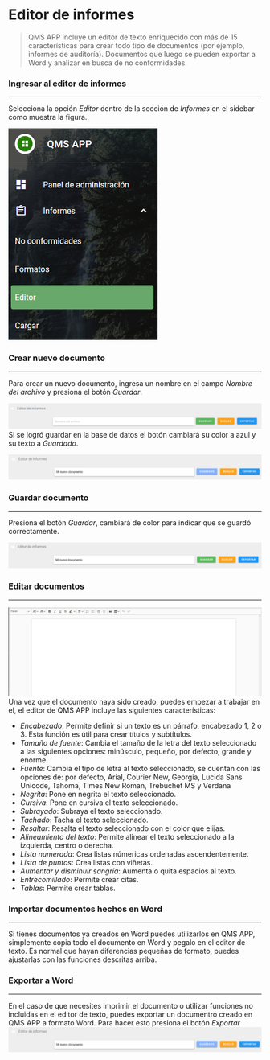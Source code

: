 # Editor de informes
> QMS APP incluye un editor de texto enriquecido con más de 15 características para crear todo tipo de documentos (por ejemplo, informes de auditoría). Documentos que luego se pueden
exportar a Word y analizar en busca de no conformidades.
### Ingresar al editor de informes
___
Selecciona la opción *Editor* dentro de la sección de *Informes* en el sidebar como muestra la figura.

<p class="align-center">
  <img src="../_media/editor/sidebar.PNG">
</p>

### Crear nuevo documento
___
Para crear un nuevo documento, ingresa un nombre en el campo *Nombre del archivo* y presiona el botón *Guardar*.  

![Vista del sidebar](../_media/editor/documento_nuevo.PNG "Documento nuevo")
Si se logró guardar en la base de datos el botón cambiará su color a azul y su texto a *Guardado*.

![Vista del sidebar](../_media/editor/documento_guardado.PNG "Documento guardado")
### Guardar documento
___
Presiona el botón *Guardar*, cambiará de color para indicar que se guardó correctamente.

![Vista del sidebar](../_media/editor/documento_guardar.PNG "Documento a guardar")
### Editar documentos
___
![Vista del sidebar](../_media/editor/editor.PNG "Editor")   
Una vez que el documento haya sido creado, puedes empezar a trabajar en el, el editor de QMS APP incluye las siguientes características:
* *Encabezado*: Permite definir si un texto es un párrafo, encabezado 1, 2 o 3. Esta función es útil para crear títulos y subtítulos.
* *Tamaño de fuente*: Cambia el tamaño de la letra del texto seleccionado a las siguientes opciones: minúsculo, pequeño, por defecto, grande y enorme.
* *Fuente*: Cambia el tipo de letra al texto seleccionado, se cuentan con las opciones de: por defecto, Arial, Courier New, Georgia, Lucida Sans Unicode, Tahoma, Times New Roman, Trebuchet MS y Verdana  
* *Negrita*: Pone en negrita el texto seleccionado.
* *Cursiva*: Pone en cursiva el texto seleccionado.
* *Subrayado*: Subraya el texto seleccionado.
* *Tachado*: Tacha el texto seleccionado.
* *Resaltar*: Resalta el texto seleccionado con el color que elijas.
* *Alineamiento del texto*: Permite alinear el texto seleccionado a la izquierda, centro o derecha.
* *Lista numerada*: Crea listas númericas ordenadas ascendentemente.
* *Lista de puntos*: Crea listas con viñetas.
* *Aumentar y disminuir sangría*: Aumenta o quita espacios al texto.
* *Entrecomillado*: Permite crear citas.
* *Tablas*: Permite crear tablas.

### Importar documentos hechos en Word
___
Si tienes documentos ya creados en Word puedes utilizarlos en QMS APP, simplemente copia todo el documento en Word y pegalo en el editor de texto. Es normal que hayan diferencias pequeñas de formato, puedes ajustarlas con las funciones descritas arriba.
### Exportar a Word
___
En el caso de que necesites imprimir el documento o utilizar funciones no incluidas en el editor de texto, puedes exportar un documentro creado en QMS APP a formato Word. Para hacer esto presiona el botón *Exportar*
![Vista del sidebar](../_media/editor/documento_guardado.PNG "Botón exportar")